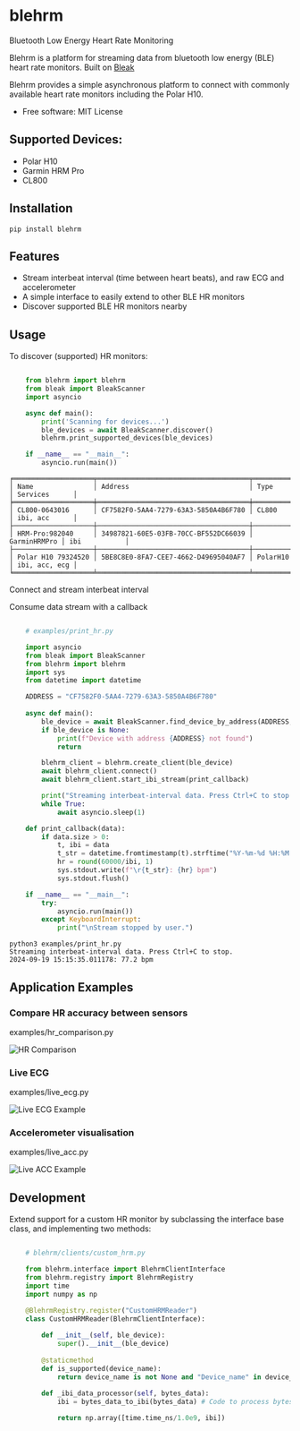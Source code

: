 # blehrm

Bluetooth Low Energy Heart Rate Monitoring

Blehrm is a platform for streaming data from bluetooth low energy (BLE) heart rate monitors. Built on [Bleak](https://github.com/hbldh/bleak)

Blehrm provides a simple asynchronous platform to connect with commonly available heart rate monitors including the Polar H10.

- Free software: MIT License

## Supported Devices:
- Polar H10
- Garmin HRM Pro
- CL800

## Installation

```
pip install blehrm
```

## Features

- Stream interbeat interval (time between heart beats), and raw ECG and accelerometer
- A simple interface to easily extend to other BLE HR monitors
- Discover supported BLE HR monitors nearby

## Usage

To discover (supported) HR monitors:

```python

    from blehrm import blehrm
    from bleak import BleakScanner
    import asyncio

    async def main():
        print('Scanning for devices...')
        ble_devices = await BleakScanner.discover()
        blehrm.print_supported_devices(ble_devices)

    if __name__ == "__main__":
        asyncio.run(main())
```

```
╒════════════════════╤══════════════════════════════════════╤══════════════╤═══════════════╕
│ Name               │ Address                              │ Type         │ Services      │
╞════════════════════╪══════════════════════════════════════╪══════════════╪═══════════════╡
│ CL800-0643016      │ CF7582F0-5AA4-7279-63A3-5850A4B6F780 │ CL800        │ ibi, acc      │
├────────────────────┼──────────────────────────────────────┼──────────────┼───────────────┤
│ HRM-Pro:982040     │ 34987821-60E5-03FB-70CC-BF552DC66039 │ GarminHRMPro │ ibi           │
├────────────────────┼──────────────────────────────────────┼──────────────┼───────────────┤
│ Polar H10 79324520 │ 5BE8C8E0-8FA7-CEE7-4662-D49695040AF7 │ PolarH10     │ ibi, acc, ecg │
╘════════════════════╧══════════════════════════════════════╧══════════════╧═══════════════╛
```

Connect and stream interbeat interval 

Consume data stream with a callback

```python

    # examples/print_hr.py 

    import asyncio
    from bleak import BleakScanner
    from blehrm import blehrm
    import sys
    from datetime import datetime

    ADDRESS = "CF7582F0-5AA4-7279-63A3-5850A4B6F780" 
        
    async def main():
        ble_device = await BleakScanner.find_device_by_address(ADDRESS, timeout=20.0)
        if ble_device is None:
            print(f"Device with address {ADDRESS} not found")
            return

        blehrm_client = blehrm.create_client(ble_device) 
        await blehrm_client.connect()
        await blehrm_client.start_ibi_stream(print_callback)

        print("Streaming interbeat-interval data. Press Ctrl+C to stop.")
        while True:
            await asyncio.sleep(1)

    def print_callback(data):
        if data.size > 0:
            t, ibi = data
            t_str = datetime.fromtimestamp(t).strftime("%Y-%m-%d %H:%M:%S.%f")
            hr = round(60000/ibi, 1)
            sys.stdout.write(f"\r{t_str}: {hr} bpm")
            sys.stdout.flush()

    if __name__ == "__main__":
        try:
            asyncio.run(main())
        except KeyboardInterrupt:
            print("\nStream stopped by user.")
```

```
python3 examples/print_hr.py 
Streaming interbeat-interval data. Press Ctrl+C to stop.
2024-09-19 15:15:35.011178: 77.2 bpm
```

## Application Examples

### Compare HR accuracy between sensors

examples/hr_comparison.py

![HR Comparison](images/hr_comparison.png "HR Comparison")


### Live ECG
examples/live_ecg.py

![Live ECG Example](images/live_ecg.gif "Live ECG Example")


### Accelerometer visualisation

examples/live_acc.py

![Live ACC Example](images/live_acc.gif "Live ACC Example")


## Development

Extend support for a custom HR monitor by subclassing the interface base class, and implementing two methods:

```python

    # blehrm/clients/custom_hrm.py

    from blehrm.interface import BlehrmClientInterface
    from blehrm.registry import BlehrmRegistry
    import time
    import numpy as np

    @BlehrmRegistry.register("CustomHRMReader")
    class CustomHRMReader(BlehrmClientInterface):
        
        def __init__(self, ble_device):
            super().__init__(ble_device)
        
        @staticmethod
        def is_supported(device_name):
            return device_name is not None and "Device_name" in device_name
        
        def _ibi_data_processor(self, bytes_data):
            ibi = bytes_data_to_ibi(bytes_data) # Code to process bytes message to ibi

            return np.array([time.time_ns/1.0e9, ibi])

```
